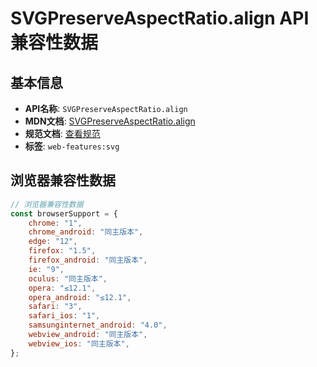 # SVGPreserveAspectRatio.align API 兼容性数据

## 基本信息

- **API名称**: `SVGPreserveAspectRatio.align`
- **MDN文档**: [SVGPreserveAspectRatio.align](https://developer.mozilla.org/docs/Web/API/SVGPreserveAspectRatio/align)
- **规范文档**: [查看规范](https://svgwg.org/svg2-draft/coords.html#__svg__SVGPreserveAspectRatio__align)
- **标签**: `web-features:svg`

## 浏览器兼容性数据

```javascript
// 浏览器兼容性数据
const browserSupport = {
    chrome: "1",
    chrome_android: "同主版本",
    edge: "12",
    firefox: "1.5",
    firefox_android: "同主版本",
    ie: "9",
    oculus: "同主版本",
    opera: "≤12.1",
    opera_android: "≤12.1",
    safari: "3",
    safari_ios: "1",
    samsunginternet_android: "4.0",
    webview_android: "同主版本",
    webview_ios: "同主版本",
};

```

